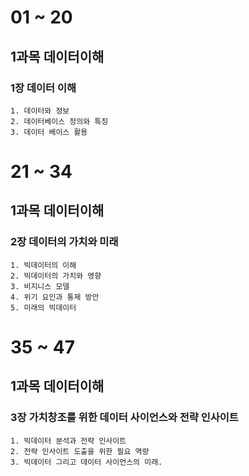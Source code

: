 # 01 ~ 20

## 1과목 데이터이해

### 1장 데이터 이해

    1. 데이터와 정보
    2. 데이터베이스 정의와 특징
    3. 데이터 베이스 활용

# 21 ~ 34

## 1과목 데이터이해

### 2장 데이터의 가치와 미래

    1. 빅데이터의 이해
    2. 빅데이터의 가치와 영향
    3. 비지니스 모델
    4. 위기 요인과 통제 방안
    5. 미래의 빅데이터

# 35 ~ 47

## 1과목 데이터이해

### 3장 가치창조를 위한 데이터 사이언스와 전략 인사이트

    1. 빅데이터 분석과 전략 인사이트
    2. 전략 인사이트 도출을 위한 필요 역량
    3. 빅데이터 그리고 데이터 사이언스의 미래.
